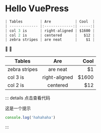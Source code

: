 # Hello VuePress

```js
| Tables        | Are           | Cool  |
| ------------- |:-------------:| -----:|
| col 3 is      | right-aligned | $1600 |
| col 2 is      | centered      |   $12 |
| zebra stripes | are neat      |    $1 |
```

:tada: :100:

| Tables        |      Are      |  Cool |
| ------------- | :-----------: | ----: |
| zebra stripes |   are neat    |    $1 |
| col 3 is      | right-aligned | $1600 |
| col 2 is      |   centered    |   $12 |



::: details 点击查看代码

这是一个提示

```js
console.log('hahahaha')
```



:::



